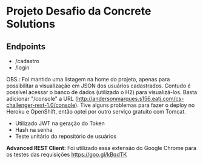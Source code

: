 <H1>Projeto Desafio da Concrete Solutions</H1>

<H2>Endpoints</H2>
<ul>
<li>/cadastro</li>
<li>/login</li>
</ul>

OBS.: Foi mantido uma listagem na home do projeto, apenas para possibilitar a visualização em JSON dos usuários cadastrados. Contudo é possível acessar o banco de dados (utilizado o H2) para visualizá-los. Basta adicionar "/console" a URL (http://andersonmarques.s156.eatj.com/cs-challenger-rest-1.0/console). Tive alguns problemas para fazer o deploy no Heroku e OpenShift, então optei por outro serviço gratuito com Tomcat.

<ul>
<li>Utilizado JWT na geração do Token</li>
<li>Hash na senha</li>
<li>Teste unitário do repositório de usuários</li>
</ul>

<B>Advanced REST Client:</B> Foi utilizado essa extensão do Google Chrome para os testes das requisições https://goo.gl/kBqdTK
